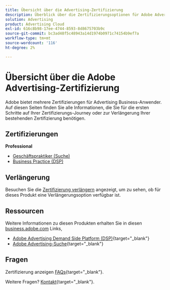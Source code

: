 ```yaml
---
title: Übersicht über die Advertising-Zertifizierung
description: Überblick über die Zertifizierungsoptionen für Adobe Advertising
solution: Advertising
product: Advertising Cloud
exl-id: 616c8b98-17ee-4744-8593-8d8675703b9c
source-git-commit: bc3ad48f5c48943a14d1974b0971c74154b9ef7a
workflow-type: tm+mt
source-wordcount: '116'
ht-degree: 2%

---
```


# Übersicht über die Adobe Advertising-Zertifizierung

Adobe bietet mehrere Zertifizierungen für Advertising Business-Anwender.  Auf diesen Seiten finden Sie alle Informationen, die Sie für die ersten Schritte auf Ihrer Zertifizierungs-Journey oder zur Verlängerung Ihrer bestehenden Zertifizierung benötigen.

## Zertifizierungen

**Professional**

* [Geschäftspraktiker (Suche)](/help/certifications/aac/aac-search-p-business.md) <!--AD0-E501-->
* [Business Practice (DSP)](/help/certifications/aac/aac-dsp-p-business.md) <!--AD0-E502-->

## Verlängerung

Besuchen Sie die [Zertifizierung verlängern](/help/certifications/renew.md) angezeigt, um zu sehen, ob für dieses Produkt eine Verlängerungsoption verfügbar ist.

## Ressourcen

Weitere Informationen zu diesen Produkten erhalten Sie in diesen [business.adobe.com](https://business.adobe.com/) Links,

* [Adobe Advertising Demand Side Platform (DSP)](https://business.adobe.com/products/advertising/demand-side-platform.html){target="_blank"}
* [Adobe Advertising-Suche](https://business.adobe.com/products/advertising/search-marketing-management.html){target="_blank"}

## Fragen

Zertifizierung anzeigen [FAQs](https://experienceleague.adobe.com/docs/certification/certification/faq.html){target="_blank"}.

Weitere Fragen? [Kontakt](mailto:certif@adobe.com){target="_blank"}.
